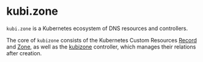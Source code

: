 # kubi.zone

`kubi.zone` is a Kubernetes ecosystem of DNS resources and controllers.

The core of `kubizone` consists of the Kubernetes Custom Resources [Record](crds/kubi.zone/v1alpha1/records.kubi.zone.yaml) and [Zone](crds/kubi.zone/v1alpha1/zones.kubi.zone.yaml), as well as the [kubizone](kubizone/) controller, which manages their relations after creation.

